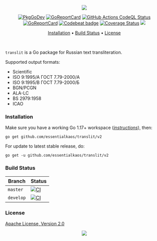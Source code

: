 <p align="center"><a href="#readme"><img src="https://gh.kaos.st/go-translit.svg"/></a></p>

<p align="center">
  <a href="https://kaos.sh/g/translit.v2?docs"><img src="https://gh.kaos.st/godoc.svg" alt="PkgGoDev"></a>
  <a href="https://kaos.sh/r/translit"><img src="https://kaos.sh/r/translit.svg" alt="GoReportCard" /></a>
  <a href="https://kaos.sh/w/translit/codeql"><img src="https://kaos.sh/w/translit/codeql.svg" alt="GitHub Actions CodeQL Status" /></a>
  <a href="https://kaos.sh/r/translit"><img src="https://kaos.sh/r/translit.svg" alt="GoReportCard" /></a>
  <a href="https://kaos.sh/b/ek"><img src="https://codebeat.co/badges/15851ebb-6715-44b9-be66-0d13dee8b1ee" alt="Codebeat badge" /></a>
  <a href="https://kaos.sh/c/translit"><img src="https://kaos.sh/c/translit.svg" alt="Coverage Status" /></a>
  <a href="#license"><img src="https://gh.kaos.st/apache2.svg"></a>
</p>

<p align="center"><a href="#installation">Installation</a> • <a href="#build-status">Build Status</a> • <a href="#license">License</a></p>

<br/>

`translit` is a Go package for Russian text transliteration.

Supported output formats:

* Scientific
* ISO 9:1995/A ГОСТ 7.79-2000/A
* ISO 9:1995/B ГОСТ 7.79-2000/Б
* BGN/PCGN
* ALA-LC
* BS 2979:1958
* ICAO

### Installation

Make sure you have a working Go 1.17+ workspace (_[instructions](https://golang.org/doc/install)_), then:

```
go get github.com/essentialkaos/translit/v2
```

For update to latest stable release, do:

```
go get -u github.com/essentialkaos/translit/v2
```

### Build Status

| Branch | Status |
|------------|--------|
| `master` | [![CI](https://kaos.sh/w/translit/ci.svg?branch=master)](https://kaos.sh/w/translit/ci?query=branch:master) |
| `develop` | [![CI](https://kaos.sh/w/translit/ci.svg?branch=develop)](https://kaos.sh/w/translit/ci?query=branch:develop) |

### License

[Apache License, Version 2.0](https://www.apache.org/licenses/LICENSE-2.0)

<p align="center"><a href="https://essentialkaos.com"><img src="https://gh.kaos.st/ekgh.svg"/></a></p>
